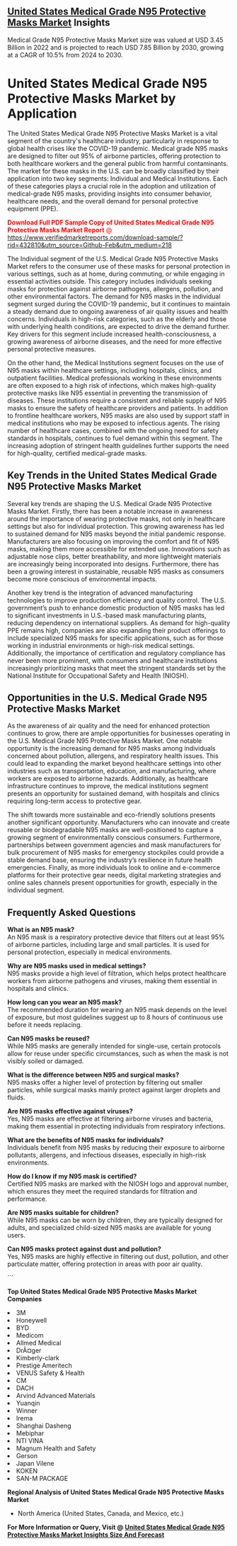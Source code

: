 <h2><a href="https://www.verifiedmarketreports.com/download-sample/?rid=432810&amp;utm_source=Github-Feb&amp;utm_medium=218" target="_blank">United States Medical Grade N95 Protective Masks Market</a> Insights</h2><p>Medical Grade N95 Protective Masks Market size was valued at USD 3.45 Billion in 2022 and is projected to reach USD 7.85 Billion by 2030, growing at a CAGR of 10.5% from 2024 to 2030.</p><p> <h1>United States Medical Grade N95 Protective Masks Market by Application</h1> <p>The United States Medical Grade N95 Protective Masks Market is a vital segment of the country's healthcare industry, particularly in response to global health crises like the COVID-19 pandemic. Medical grade N95 masks are designed to filter out 95% of airborne particles, offering protection to both healthcare workers and the general public from harmful contaminants. The market for these masks in the U.S. can be broadly classified by their application into two key segments: Individual and Medical Institutions. Each of these categories plays a crucial role in the adoption and utilization of medical-grade N95 masks, providing insights into consumer behavior, healthcare needs, and the overall demand for personal protective equipment (PPE). <p><span class=""><span style="color: #ff0000;"><strong>Download Full PDF Sample Copy of United States Medical Grade N95 Protective Masks Market Report</strong> @ </span><a href="https://www.verifiedmarketreports.com/download-sample/?rid=432810&amp;utm_source=Github-Feb&amp;utm_medium=218" target="_blank">https://www.verifiedmarketreports.com/download-sample/?rid=432810&amp;utm_source=Github-Feb&amp;utm_medium=218</a></span></p> <p>The Individual segment of the U.S. Medical Grade N95 Protective Masks Market refers to the consumer use of these masks for personal protection in various settings, such as at home, during commuting, or while engaging in essential activities outside. This category includes individuals seeking masks for protection against airborne pathogens, allergens, pollution, and other environmental factors. The demand for N95 masks in the individual segment surged during the COVID-19 pandemic, but it continues to maintain a steady demand due to ongoing awareness of air quality issues and health concerns. Individuals in high-risk categories, such as the elderly and those with underlying health conditions, are expected to drive the demand further. Key drivers for this segment include increased health-consciousness, a growing awareness of airborne diseases, and the need for more effective personal protective measures. <p>On the other hand, the Medical Institutions segment focuses on the use of N95 masks within healthcare settings, including hospitals, clinics, and outpatient facilities. Medical professionals working in these environments are often exposed to a high risk of infections, which makes high-quality protective masks like N95 essential in preventing the transmission of diseases. These institutions require a consistent and reliable supply of N95 masks to ensure the safety of healthcare providers and patients. In addition to frontline healthcare workers, N95 masks are also used by support staff in medical institutions who may be exposed to infectious agents. The rising number of healthcare cases, combined with the ongoing need for safety standards in hospitals, continues to fuel demand within this segment. The increasing adoption of stringent health guidelines further supports the need for high-quality, certified medical-grade masks. <h2>Key Trends in the United States Medical Grade N95 Protective Masks Market</h2> <p>Several key trends are shaping the U.S. Medical Grade N95 Protective Masks Market. Firstly, there has been a notable increase in awareness around the importance of wearing protective masks, not only in healthcare settings but also for individual protection. This growing awareness has led to sustained demand for N95 masks beyond the initial pandemic response. Manufacturers are also focusing on improving the comfort and fit of N95 masks, making them more accessible for extended use. Innovations such as adjustable nose clips, better breathability, and more lightweight materials are increasingly being incorporated into designs. Furthermore, there has been a growing interest in sustainable, reusable N95 masks as consumers become more conscious of environmental impacts. <p>Another key trend is the integration of advanced manufacturing technologies to improve production efficiency and quality control. The U.S. government’s push to enhance domestic production of N95 masks has led to significant investments in U.S.-based mask manufacturing plants, reducing dependency on international suppliers. As demand for high-quality PPE remains high, companies are also expanding their product offerings to include specialized N95 masks for specific applications, such as for those working in industrial environments or high-risk medical settings. Additionally, the importance of certification and regulatory compliance has never been more prominent, with consumers and healthcare institutions increasingly prioritizing masks that meet the stringent standards set by the National Institute for Occupational Safety and Health (NIOSH). <h2>Opportunities in the U.S. Medical Grade N95 Protective Masks Market</h2> <p>As the awareness of air quality and the need for enhanced protection continues to grow, there are ample opportunities for businesses operating in the U.S. Medical Grade N95 Protective Masks Market. One notable opportunity is the increasing demand for N95 masks among individuals concerned about pollution, allergens, and respiratory health issues. This could lead to expanding the market beyond healthcare settings into other industries such as transportation, education, and manufacturing, where workers are exposed to airborne hazards. Additionally, as healthcare infrastructure continues to improve, the medical institutions segment presents an opportunity for sustained demand, with hospitals and clinics requiring long-term access to protective gear. <p>The shift towards more sustainable and eco-friendly solutions presents another significant opportunity. Manufacturers who can innovate and create reusable or biodegradable N95 masks are well-positioned to capture a growing segment of environmentally conscious consumers. Furthermore, partnerships between government agencies and mask manufacturers for bulk procurement of N95 masks for emergency stockpiles could provide a stable demand base, ensuring the industry’s resilience in future health emergencies. Finally, as more individuals look to online and e-commerce platforms for their protective gear needs, digital marketing strategies and online sales channels present opportunities for growth, especially in the individual segment. <h2>Frequently Asked Questions</h2> <p><strong>What is an N95 mask?</strong><br>An N95 mask is a respiratory protective device that filters out at least 95% of airborne particles, including large and small particles. It is used for personal protection, especially in medical environments.</p> <p><strong>Why are N95 masks used in medical settings?</strong><br>N95 masks provide a high level of filtration, which helps protect healthcare workers from airborne pathogens and viruses, making them essential in hospitals and clinics.</p> <p><strong>How long can you wear an N95 mask?</strong><br>The recommended duration for wearing an N95 mask depends on the level of exposure, but most guidelines suggest up to 8 hours of continuous use before it needs replacing.</p> <p><strong>Can N95 masks be reused?</strong><br>While N95 masks are generally intended for single-use, certain protocols allow for reuse under specific circumstances, such as when the mask is not visibly soiled or damaged.</p> <p><strong>What is the difference between N95 and surgical masks?</strong><br>N95 masks offer a higher level of protection by filtering out smaller particles, while surgical masks mainly protect against larger droplets and fluids.</p> <p><strong>Are N95 masks effective against viruses?</strong><br>Yes, N95 masks are effective at filtering airborne viruses and bacteria, making them essential in protecting individuals from respiratory infections.</p> <p><strong>What are the benefits of N95 masks for individuals?</strong><br>Individuals benefit from N95 masks by reducing their exposure to airborne pollutants, allergens, and infectious diseases, especially in high-risk environments.</p> <p><strong>How do I know if my N95 mask is certified?</strong><br>Certified N95 masks are marked with the NIOSH logo and approval number, which ensures they meet the required standards for filtration and performance.</p> <p><strong>Are N95 masks suitable for children?</strong><br>While N95 masks can be worn by children, they are typically designed for adults, and specialized child-sized N95 masks are available for young users.</p> <p><strong>Can N95 masks protect against dust and pollution?</strong><br>Yes, N95 masks are highly effective in filtering out dust, pollution, and other particulate matter, offering protection in areas with poor air quality.</p> ```</p><p><strong>Top United States Medical Grade N95 Protective Masks Market Companies</strong></p><div data-test-id=""><p><li>3M</li><li> Honeywell</li><li> BYD</li><li> Medicom</li><li> Allmed Medical</li><li> DrÃ¤ger</li><li> Kimberly-clark</li><li> Prestige Ameritech</li><li> VENUS Safety & Health</li><li> CM</li><li> DACH</li><li> Arvind Advanced Materials</li><li> Yuanqin</li><li> Winner</li><li> Irema</li><li> Shanghai Dasheng</li><li> Mebiphar</li><li> NTI VINA</li><li> Magnum Health and Safety</li><li> Gerson</li><li> Japan Vilene</li><li> KOKEN</li><li> SAN-M PACKAGE</li></p><div><strong>Regional Analysis of&nbsp;United States Medical Grade N95 Protective Masks Market</strong></div><ul><li dir="ltr"><p dir="ltr">North America&nbsp;(United States, Canada, and Mexico, etc.)</p></li></ul><p><strong>For More Information or Query, Visit @&nbsp;</strong><strong><a href="https://www.verifiedmarketreports.com/product/medical-grade-n95-protective-masks-market/?utm_source=Github-Feb&amp;utm_medium=218" target="_blank">United States Medical Grade N95 Protective Masks Market Insights Size And Forecast</a></strong></p></div>
